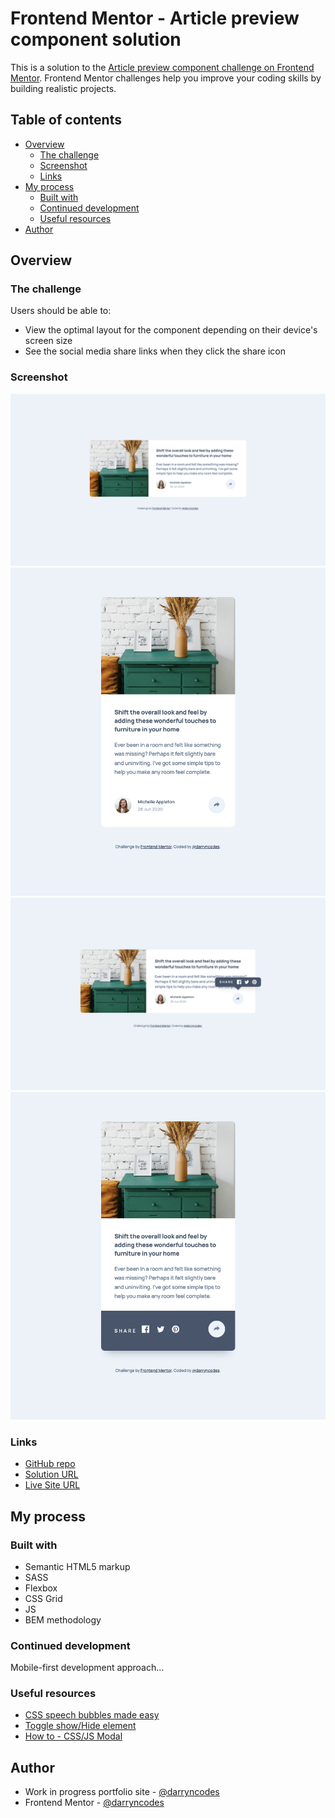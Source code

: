 # Frontend Mentor - Article preview component solution

This is a solution to the [Article preview component challenge on Frontend Mentor](https://www.frontendmentor.io/challenges/article-preview-component-dYBN_pYFT). Frontend Mentor challenges help you improve your coding skills by building realistic projects.

## Table of contents

- [Overview](#overview)
  - [The challenge](#the-challenge)
  - [Screenshot](#screenshot)
  - [Links](#links)
- [My process](#my-process)
  - [Built with](#built-with)
  - [Continued development](#continued-development)
  - [Useful resources](#useful-resources)
- [Author](#author)

## Overview

### The challenge

Users should be able to:

- View the optimal layout for the component depending on their device's screen size
- See the social media share links when they click the share icon

### Screenshot

![](./desktop-screenshot.png)
![](./mobile-screenshot.png)
![](./desktop-screenshot-active-state.png)
![](./mobile-screenshot-active-state.png)

### Links

- [GitHub repo](https://github.com/darryncodes/article-preview-component)
- [Solution URL](https://darryncodes.github.io/article-preview-component/)
- [Live Site URL](https://www.darryncodes.co.uk/pages/article-preview-component.html)

## My process

### Built with

- Semantic HTML5 markup
- SASS
- Flexbox
- CSS Grid
- JS
- BEM methodology

### Continued development

Mobile-first development approach...

### Useful resources

- [CSS speech bubbles made easy](https://projects.verou.me/bubbly/)
- [Toggle show/Hide element](https://css-tricks.com/snippets/javascript/showhide-element/)
- [How to - CSS/JS Modal](https://www.w3schools.com/howto/howto_css_modals.asp)

## Author

- Work in progress portfolio site - [@darryncodes](https://www.darryncodes.co.uk/)
- Frontend Mentor - [@darryncodes](https://www.frontendmentor.io/profile/darryncodes)

